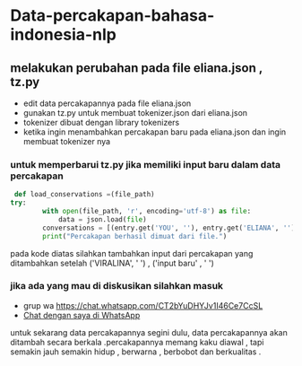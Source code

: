# Data-percakapan-bahasa-indonesia-nlp

## melakukan perubahan pada file eliana.json , tz.py
 
- edit data percakapannya pada file eliana.json 
- gunakan tz.py untuk membuat tokenizer.json dari eliana.json 
- tokenizer dibuat dengan library tokenizers 
- ketika ingin menambahkan percakapan baru pada eliana.json dan ingin membuat tokenizer nya

 ### untuk memperbarui tz.py jika memiliki input baru dalam data percakapan 
```python
 def load_conservations =(file_path)
try:
        with open(file_path, 'r', encoding='utf-8') as file:
            data = json.load(file)
        conversations = [(entry.get('YOU', ''), entry.get('ELIANA', ''), entry.get('VIRALINA', '')) for entry in data]
        print("Percakapan berhasil dimuat dari file.")
```
 pada kode diatas silahkan tambahkan input dari percakapan yang ditambahkan setelah ('VIRALINA', ' ') , ('input baru' , ' ')

### jika ada yang mau di diskusikan silahkan masuk
- grup wa https://chat.whatsapp.com/CT2bYuDHYJv1I46Ce7CcSL
- [Chat dengan saya di WhatsApp](https://wa.me/6281378066587)


untuk sekarang data percakapannya segini dulu, data percakapannya akan ditambah secara berkala .percakapannya memang kaku diawal , tapi semakin jauh semakin hidup , berwarna , berbobot dan berkualitas .

